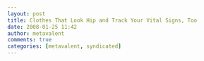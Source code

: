 ```yaml
---
layout: post
title: Clothes That Look Hip and Track Your Vital Signs, Too
date: 2008-01-25 11:42
author: metavalent
comments: true
categories: [metavalent, syndicated]
---
```


